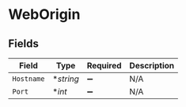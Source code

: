 # WebOrigin


## Fields

| Field              | Type               | Required           | Description        |
| ------------------ | ------------------ | ------------------ | ------------------ |
| `Hostname`         | **string*          | :heavy_minus_sign: | N/A                |
| `Port`             | **int*             | :heavy_minus_sign: | N/A                |